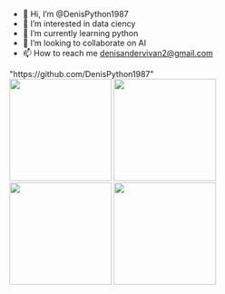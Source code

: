 - 👋 Hi, I’m @DenisPython1987
- 👀 I’m interested in data ciency
- 🌱 I’m currently learning python
- 💞️ I’m looking to collaborate on AI
- 📫 How to reach me denisandervivan2@gmail.com

<div>
  <href>"https://github.com/DenisPython1987"</href>
  <br>
  <img height="180em" src="https://github-readme-stats.vercel.app/api?username=DenisPython1987&show_icons=True&theme=dark"/>
  <img height="180em" src="https://github.com/DenisPython1987/github-readme-stats&theme=dark"/>
</div>
<div>
  <img height="180em" src="https://github-readme-stats.vercel.app/api/top-langs/?username=DenisPython1987&size_weight=0.5&count_weight=0.5"/>
  <img height="180em" src="https://github-readme-stats.vercel.app/api/wakatime?username=@DenisPython1987"/>
</div>
